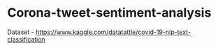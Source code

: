 # Corona-tweet-sentiment-analysis

Dataset - https://www.kaggle.com/datatattle/covid-19-nlp-text-classification
